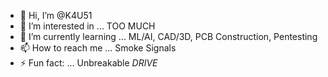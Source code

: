 - 👋 Hi, I’m @K4U51
- 👀 I’m interested in ... TOO MUCH
- 🌱 I’m currently learning ... ML/AI, CAD/3D, PCB Construction, Pentesting
- 📫 How to reach me ... Smoke Signals
- ⚡ Fun fact: ... Unbreakable _DRIVE_

<!---
K4U51/K4U51 is a ✨ special ✨ repository because its `README.md` (this file) appears on your GitHub profile.
You can click the Preview link to take a look at your changes.
--->
